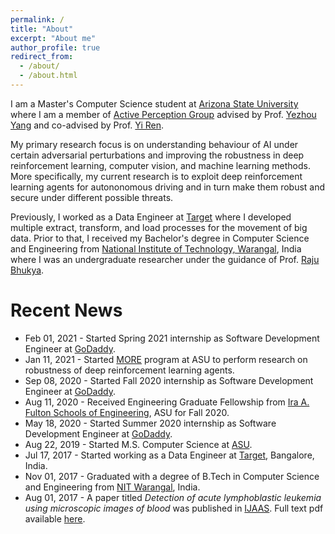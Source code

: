 ```yaml
---
permalink: /
title: "About"
excerpt: "About me"
author_profile: true
redirect_from:
  - /about/
  - /about.html
---
```


I am a Master's Computer Science student at [Arizona State University](https://www.asu.edu) where I am a member of [Active Perception Group](https://yezhouyang.engineering.asu.edu/research-group/) advised by Prof. [Yezhou Yang](http://yezhouyang.engineering.asu.edu) and co-advised by Prof. [Yi Ren](http://semte.engineering.asu.edu/ren-yi/).

My primary research focus is on understanding behaviour of AI under certain adversarial perturbations and improving the robustness in deep reinforcement learning, computer vision, and machine learning methods. More specifically, my current research is to exploit deep reinforcement learning agents for autononomous driving and in turn make them robust and secure under different possible threats.

Previously, I worked as a Data Engineer at [Target](http://target.com) where I developed multiple extract, transform, and load processes for the movement of big data. Prior to that, I received my Bachelor's degree in Computer Science and Engineering from [National Institute of Technology, Warangal](https://www.nitw.ac.in), India where I was an undergraduate researcher under the guidance of Prof. [Raju Bhukya](https://www.nitw.ac.in/faculty/id/16343/).

Recent News
======
* Feb 01, 2021 - Started Spring 2021 internship as Software Development Engineer at [GoDaddy](http://godaddy.com).
* Jan 11, 2021 - Started [MORE](https://graduate.engineering.asu.edu/more/) program at ASU to perform research on robustness of deep reinforcement learning agents.
* Sep 08, 2020 - Started Fall 2020 internship as Software Development Engineer at [GoDaddy](http://godaddy.com).
* Aug 11, 2020 - Received Engineering Graduate Fellowship from [Ira A. Fulton Schools of Engineering](https://engineering.asu.edu), ASU for Fall 2020.
* May 18, 2020 - Started Summer 2020 internship as Software Development Engineer at [GoDaddy](http://godaddy.com).
* Aug 22, 2019 - Started M.S. Computer Science at [ASU](https://www.asu.edu).
* Jul 17, 2017 - Started working as a Data Engineer at [Target](http://target.com), Bangalore, India.
* Nov 01, 2017 - Graduated with a degree of B.Tech in Computer Science and Engineering from [NIT Warangal](https://www.nitw.ac.in), India.
* Aug 01, 2017 - A paper titled *Detection of acute lymphoblastic leukemia using microscopic images of blood* was published in [IJAAS](http://www.science-gate.com/IJAAS/). Full text pdf available [here](http://science-gate.com/IJAAS/Articles/2017-4-8/11%202017-4-8-pp.74-78.pdf).
